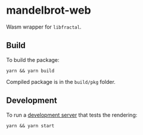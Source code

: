 # mandelbrot-web

Wasm wrapper for `libfractal`.

## Build
To build the package:
```
yarn && yarn build
```
Compiled package is in the `build/pkg` folder.

## Development
To run a [development server](http://localhost:8080) that tests the rendering:
```
yarn && yarn start
```
